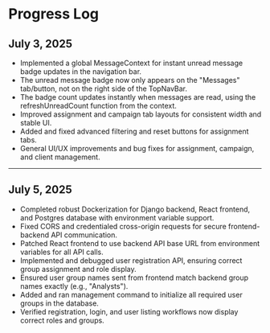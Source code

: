# Progress Log

## July 3, 2025

- Implemented a global MessageContext for instant unread message badge updates in the navigation bar.
- The unread message badge now only appears on the "Messages" tab/button, not on the right side of the TopNavBar.
- The badge count updates instantly when messages are read, using the refreshUnreadCount function from the context.
- Improved assignment and campaign tab layouts for consistent width and stable UI.
- Added and fixed advanced filtering and reset buttons for assignment tabs.
- General UI/UX improvements and bug fixes for assignment, campaign, and client management.

---

## July 5, 2025

- Completed robust Dockerization for Django backend, React frontend, and Postgres database with environment variable support.
- Fixed CORS and credentialed cross-origin requests for secure frontend-backend API communication.
- Patched React frontend to use backend API base URL from environment variables for all API calls.
- Implemented and debugged user registration API, ensuring correct group assignment and role display.
- Ensured user group names sent from frontend match backend group names exactly (e.g., "Analysts").
- Added and ran management command to initialize all required user groups in the database.
- Verified registration, login, and user listing workflows now display correct roles and groups.
